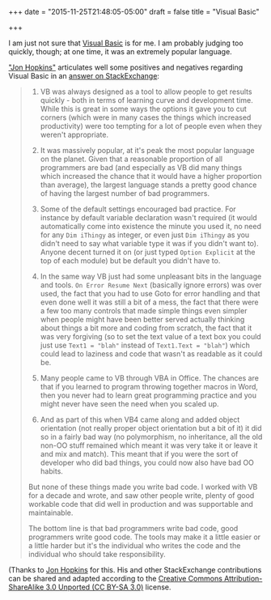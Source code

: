 +++
date = "2015-11-25T21:48:05-05:00"
draft = false
title = "Visual Basic"

+++

I am just not sure that [Visual Basic](https://msdn.microsoft.com/en-us/library/2x7h1hfk.aspx) is for me. I am probably judging too quickly, though; at one time, it was an extremely popular language.

["Jon Hopkins"](http://programmers.stackexchange.com/users/5095/jon-hopkins) articulates well some positives and negatives regarding Visual Basic in an [answer on StackExchange](http://programmers.stackexchange.com/questions/18282/why-do-people-say-that-vb-gives-you-bad-programming-habits#18319):

> 1. VB was always designed as a tool to allow people to get results quickly - both in terms of learning curve and development time. While this is great in some ways the options it gave you to cut corners (which were in many cases the things which increased productivity) were too tempting for a lot of people even when they weren't appropriate.
> 
> 2. It was massively popular, at it's peak the most popular language on the planet. Given that a reasonable proportion of all programmers are bad (and especially as VB did many things which increased the chance that it would have a higher proportion than average), the largest language stands a pretty good chance of having the largest number of bad programmers.
> 
> 3. Some of the default settings encouraged bad practice. For instance by default variable declaration wasn't required (it would automatically come into existence the minute you used it, no need for any `Dim iThingy` as integer, or even just `Dim iThingy` as you didn't need to say what variable type it was if you didn't want to). Anyone decent turned it on (or just typed `Option Explicit` at the top of each module) but be default you didn't have to.
> 
> 4. In the same way VB just had some unpleasant bits in the language and tools. `On Error Resume Next` (basically ignore errors) was over used, the fact that you had to use Goto for error handling and that even done well it was still a bit of a mess, the fact that there were a few too many controls that made simple things even simpler when people might have been better served actually thinking about things a bit more and coding from scratch, the fact that it was very forgiving (so to set the text value of a text box you could just use `Text1 = "blah"` instead of `Text1.Text = "blah"`) which could lead to laziness and code that wasn't as readable as it could be.
> 
> 5. Many people came to VB through VBA in Office. The chances are that if you learned to program throwing together macros in Word, then you never had to learn great programming practice and you might never have seen the need when you scaled up.
> 
> 6. And as part of this when VB4 came along and added object orientation (not really proper object orientation but a bit of it) it did so in a fairly bad way (no polymorphism, no inheritance, all the old non-OO stuff remained which meant it was very take it or leave it and mix and match). This meant that if you were the sort of developer who did bad things, you could now also have bad OO habits.
> 
> But none of these things made you write bad code. I worked with VB for a decade and wrote, and saw other people write, plenty of good workable code that did well in production and was supportable and maintainable.
> 
> The bottom line is that bad programmers write bad code, good programmers write good code. The tools may make it a little easier or a little harder but it's the individual who writes the code and the individual who should take responsibility.

(Thanks to [Jon Hopkins](http://programmers.stackexchange.com/users/5095/jon-hopkins) for this. His and other StackExchange contributions can be shared and adapted according to the [Creative Commons Attribution-ShareAlike 3.0 Unported (CC BY-SA 3.0)](http://creativecommons.org/licenses/by-sa/3.0/) license.

